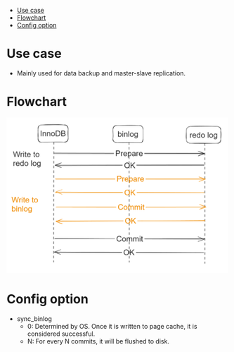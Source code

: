 - [Use case](#use-case)
- [Flowchart](#flowchart)
- [Config option](#config-option)

# Use case
* Mainly used for data backup and master-slave replication. 

# Flowchart

![](../.gitbook/assets/mysql_binlog.png)

# Config option
* sync_binlog
  * 0: Determined by OS. Once it is written to page cache, it is considered successful. 
  * N: For every N commits, it will be flushed to disk. 
